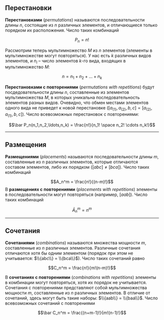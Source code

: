 ## Перестановки
**Перестановками** (*permutations*) называются последовательности длины $n$, состоящие из $n$ различных элементов, и отличающиеся только порядком их расположения. Число таких комбинаций

$$P_n = n!$$

Рассмотрим теперь мультимножество $M$ из $n$ элементов (элементы в мультимножестве могут повторяться). У нас есть $k$ различных видов элементов, и $n_i$ – число элементов $k$-го вида, входящих в мультимножество $M$:

$$n=n_1+n_2+\dots+n_k$$

**Перестановками с повторениями** (*permutations with repetitions*) будут посдедовательности длины $n$, составленные из элементов мультимножества $M$, в которых уникальна последовательность элементов разных видов. Очевидно, что обмен местами элементов одного вида не приведет к новой перестановке ($[a_{(1)}, a_{(2)}, b, c] = [a_{(2)}, a_{(1)}, b, c]$). Число всевозможных перестановок с повторениями:

$$\bar P_n(n_1,n_2,\ldots,n_k) = \frac{n!}{n_1! \space n_2! \cdots n_k!}$$

---
## Размещения
**Размещениями** (*placements*) называются последовательности длины $m$, составленные из $n$ различных элементов, которые отличаются составом элементов, либо их порядком ($[abc] \neq [bca]$). Число таких комбинаций

$$A_n^m = \frac{n!}{(n-m)!}$$
В **размещениях с повторениями** (*placements with repetitions*) элементы в последовательности могут повторяться (например, $[aab]$). Число таких комбинаций

$$\bar A_n^m = n^m$$

---
## Сочетания
**Сочетаниями** (*combinations*)  называются множества мощности $m$, составленные из $n$ различных элементов. Различные сочетания отличаются хотя бы одним элементом (порядок при этом не учитывается: $\\{abc\\} = \\{bca\\}$). Число таких сочетаний равно

$$C_n^m = \frac{n!}{m!(n-m)!}$$

В **сочетаниях с повторениями** (*combinations with repetitions*) элементы в комбинации могут повторяться, хотя их порядок не учитывается. Сочетания с повторениями представляют собой мультимножества мощности $m$, составленные из $n$ различных элементов. В отличие от сочетаний, здесь могут быть такие наборы: $\\{aab\\} = \\{baa\\}$. Число всевозможных сочетаний с повторениями

$$\bar C_n^m = \frac{(n+m-1)!}{m!(n-1)!}$$
